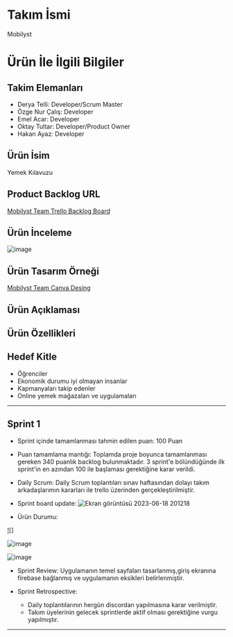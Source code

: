 # Takım İsmi
Mobilyst

# Ürün İle İlgili Bilgiler

## Takim Elemanları
* Derya Telli: Developer/Scrum Master
* Özge Nur Çalış: Developer
* Emel Acar: Developer
* Oktay Tultar: Developer/Product Owner
* Hakan Ayaz: Developer

## Ürün İsim
Yemek Kılavuzu

## Product Backlog URL
[Mobilyst Team Trello Backlog Board](https://trello.com/invite/b/Sh9PuDYd/ATTI8af1d6ea1c2c7563f293d3b2dee2f80eA84B97E7/f1flutterteam)

## Ürün İnceleme
![image](https://github.com/Mobilyst/mobilyst/assets/135759215/2966f73b-86f8-4fe7-a638-63f7ef5b7a35)


## Ürün Tasarım Örneği
[Mobilyst Team Canva Desing](https://www.canva.com/design/DAFlU8gG_4U/K0FOETrjmEj7t5V2up-aSA/edit?utm_content=DAFlU8gG_4U&utm_campaign=designshare&utm_medium=link2&utm_source=sharebutton)



## Ürün Açıklaması



## Ürün Özellikleri


## Hedef Kitle
* Öğrenciler
* Ekonomik durumu iyi olmayan insanlar
* Kapmanyaları takip edenler
* Online yemek mağazaları ve uygulamaları





---


## Sprint 1
* Sprint içinde tamamlanması tahmin edilen puan: 100 Puan

* Puan tamamlama mantığı: Toplamda proje boyunca tamamlanması gereken 340 puanlık backlog bulunmaktadır. 3 sprint'e bölündüğünde ilk sprint'in en azından 100 ile başlaması gerektiğine karar verildi.

* Daily Scrum: Daily Scrum toplantıları sınav haftasından dolayı  takım arkadaşlarımın kararları ile trello üzerinden gerçekleştirilmiştir.
* Sprint board update:
![Ekran görüntüsü 2023-06-18 201218](https://github.com/Mobilyst/mobilyst/assets/135759215/1fa67e41-f6c6-4a2c-bd50-8542e3373a1e)
 
 

* Ürün Durumu:
 
[![]](https://github.com/Mobilyst/mobilyst/assets/135759215/0238662e-c2c4-4ade-9800-46624ae67ed3)

![image](https://github.com/Mobilyst/mobilyst/assets/135759215/7c4caf95-8447-47e0-a9df-2b93d6952479)

![image](https://github.com/Mobilyst/mobilyst/assets/135759215/82401e86-9b4e-4662-9a22-fa0c67371829)

* Sprint Review: Uygulamanın temel sayfaları tasarlanmış,giriş ekranına firebase bağlanmış ve uygulamanın eksikleri belirlenmiştir.
  
* Sprint Retrospective:
    * Daily toplantılarının hergün discordan yapılmasına karar verilmiştir.
    * Takım üyelerinin gelecek sprintlerde aktif olması gerektiğine vurgu yapılmıştır.

---

